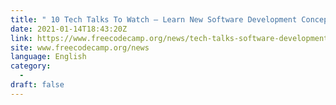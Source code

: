 ```yaml
---
title: " 10 Tech Talks To Watch – Learn New Software Development Concepts in 2021 "
date: 2021-01-14T18:43:20Z
link: https://www.freecodecamp.org/news/tech-talks-software-development-conferences/?utm_medium=RSS&utm_source=news.12bit.vn
site: www.freecodecamp.org/news
language: English
category:
  -   
draft: false
---
```

